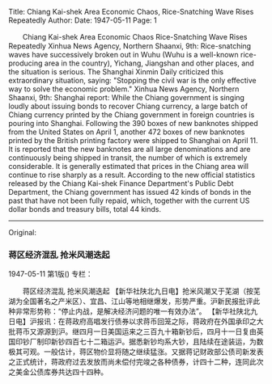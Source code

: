 Title: Chiang Kai-shek Area Economic Chaos, Rice-Snatching Wave Rises Repeatedly
Author:
Date: 1947-05-11
Page: 1

　　Chiang Kai-shek Area Economic Chaos
    Rice-Snatching Wave Rises Repeatedly
    Xinhua News Agency, Northern Shaanxi, 9th: Rice-snatching waves have successively broken out in Wuhu (Wuhu is a well-known rice-producing area in the country), Yichang, Jiangshan and other places, and the situation is serious. The Shanghai Xinmin Daily criticized this extraordinary situation, saying: "Stopping the civil war is the only effective way to solve the economic problem."
    Xinhua News Agency, Northern Shaanxi, 9th: Shanghai report: While the Chiang government is singing loudly about issuing bonds to recover Chiang currency, a large batch of Chiang currency printed by the Chiang government in foreign countries is pouring into Shanghai. Following the 390 boxes of new banknotes shipped from the United States on April 1, another 472 boxes of new banknotes printed by the British printing factory were shipped to Shanghai on April 11. It is reported that the new banknotes are all large denominations and are continuously being shipped in transit, the number of which is extremely considerable. It is generally estimated that prices in the Chiang area will continue to rise sharply as a result. According to the new official statistics released by the Chiang Kai-shek Finance Department's Public Debt Department, the Chiang government has issued 42 kinds of bonds in the past that have not been fully repaid, which, together with the current US dollar bonds and treasury bills, total 44 kinds.



<hr /> 

Original: 


### 蒋区经济混乱  抢米风潮迭起

1947-05-11
第1版()
专栏：

　　蒋区经济混乱
    抢米风潮迭起
    【新华社陕北九日电】抢米风潮又于芜湖（按芜湖为全国著名之产米区）、宜昌、江山等地相继爆发，形势严重。沪新民报批评此种非常形势称：“停止内战，是解决经济问题的唯一有效办法”。
    【新华社陕北九日电】沪报讯：在蒋政府高唱发行债券以求蒋币回笼之际，蒋政府在外国承印之大批蒋币又源源到沪。继四月一日美国运来之三百九十箱新钞后，四月十一日复由英国印钞厂制印新钞四百七十二箱运沪。据悉新钞均系大钞，且陆续在途装运，为数极其可观。一般估计，蒋区物价显将随之继续猛涨。又据蒋记财政部公债司新发表之正式统计，蒋政府过去发放而尚未偿付完竣之各种债券，计四十二种，连同此次之美金公债库券共达四十四种。
